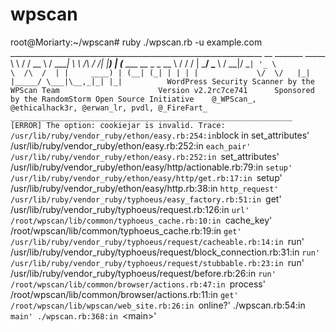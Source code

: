 wpscan
======

root@Moriarty:~/wpscan# ruby ./wpscan.rb -u example.com _______________________________________________________________         __          _______   _____                           \ \        / /  __ \ / ____|                           \ \  /\  / /| |__) | (___   ___  __ _ _ __             \ \/  \/ / |  ___/ \___ \ / __|/ _` | '_ \             \  /\  /  | |     ____) | (__| (_| | | | |             \/  \/   |_|    |_____/ \___|\__,_|_| |_|          WordPress Security Scanner by the WPScan Team                      Version v2.2rc7ce741      Sponsored by the RandomStorm Open Source Initiative    @_WPScan_, @ethicalhack3r, @erwan_lr, pvdl, @_FireFart_ _______________________________________________________________  [ERROR] The option: cookiejar is invalid. Trace: /usr/lib/ruby/vendor_ruby/ethon/easy.rb:254:in `block in set_attributes' /usr/lib/ruby/vendor_ruby/ethon/easy.rb:252:in `each_pair' /usr/lib/ruby/vendor_ruby/ethon/easy.rb:252:in `set_attributes' /usr/lib/ruby/vendor_ruby/ethon/easy/http/actionable.rb:79:in `setup' /usr/lib/ruby/vendor_ruby/ethon/easy/http/get.rb:17:in `setup' /usr/lib/ruby/vendor_ruby/ethon/easy/http.rb:38:in `http_request' /usr/lib/ruby/vendor_ruby/typhoeus/easy_factory.rb:51:in `get' /usr/lib/ruby/vendor_ruby/typhoeus/request.rb:126:in `url' /root/wpscan/lib/common/typhoeus_cache.rb:10:in `cache_key' /root/wpscan/lib/common/typhoeus_cache.rb:19:in `get' /usr/lib/ruby/vendor_ruby/typhoeus/request/cacheable.rb:14:in `run' /usr/lib/ruby/vendor_ruby/typhoeus/request/block_connection.rb:31:in `run' /usr/lib/ruby/vendor_ruby/typhoeus/request/stubbable.rb:23:in `run' /usr/lib/ruby/vendor_ruby/typhoeus/request/before.rb:26:in `run' /root/wpscan/lib/common/browser/actions.rb:47:in `process' /root/wpscan/lib/common/browser/actions.rb:11:in `get' /root/wpscan/lib/wpscan/web_site.rb:26:in `online?' ./wpscan.rb:54:in `main' ./wpscan.rb:368:in `&lt;main>'
